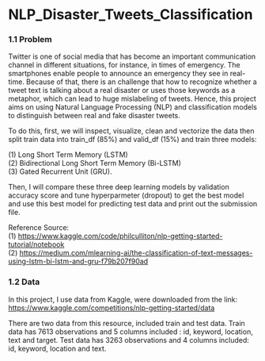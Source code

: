 # NLP_Disaster_Tweets_Classification 

### 1.1 Problem 

Twitter is one of social media that has become an important communication channel in different situations, for instance, in times of emergency. The smartphones enable people to announce an emergency they see in real-time. Because of that, there is an challenge that how to recognize whether a tweet text is talking about a real disaster or uses those keywords as a metaphor, which can lead to huge mislabeling of tweets. Hence, this project aims
on using Natural Language Processing (NLP) and classification models to distinguish between real and fake disaster tweets.  

To do this, first, we will inspect, visualize, clean and vectorize the data then split train data into train_df (85%) and valid_df (15%) and train three models:  

(1) Long Short Term Memory (LSTM)  
(2) Bidirectional Long Short Term Memory (Bi-LSTM)    
(3) Gated Recurrent Unit (GRU).  

Then, I will compare these three deep learning models by validation accuracy score and tune hyperparmeter (dropout) to get the best model and use this best model for predicting test data and print out the submission file.

Reference Source:   
(1) https://www.kaggle.com/code/philculliton/nlp-getting-started-tutorial/notebook  
(2) https://medium.com/mlearning-ai/the-classification-of-text-messages-using-lstm-bi-lstm-and-gru-f79b207f90ad  

### 1.2 Data 

In this project, I use data from Kaggle, were downloaded from the link:     
https://www.kaggle.com/competitions/nlp-getting-started/data

There are two data from this resource, included train and test data. Train data has 7613 observations and 5 columns included : id, keyword, location, text and target. Test data has 3263 observations and 4 columns included: id, keyword, location and text.
